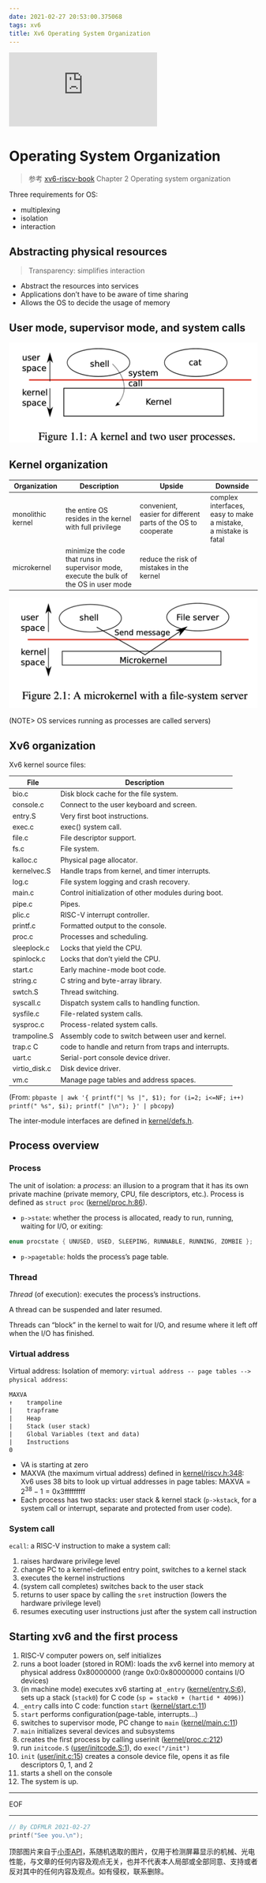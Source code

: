 ```yaml
---
date: 2021-02-27 20:53:00.375068
tags: xv6
title: Xv6 Operating System Organization
---
```


![Meaning Unknown's Head Image](https://api.ixiaowai.cn/api/api.php)

# Operating System Organization

> 参考  [xv6-riscv-book](https://github.com/mit-pdos/xv6-riscv-book) Chapter 2 Operating system organization

Three requirements for OS:

- multiplexing
- isolation
- interaction

## Abstracting physical resources

> Transparency: simplifies interaction

- Abstract the resources into services
- Applications don’t have to be aware of time sharing
- Allows the OS to decide the usage of memory

## User mode, supervisor mode, and system calls

![A kernel and two user processes](Xv6-operating-system-organization/kernel.png)

## Kernel organization

| Organization      | Description                                                  | Upside                                                       | Downside                                                     |
| ----------------- | ------------------------------------------------------------ | ------------------------------------------------------------ | ------------------------------------------------------------ |
| monolithic kernel | the entire OS resides in the kernel with full privilege      | convenient, <br />easier for different parts of the OS to cooperate | complex interfaces, <br />easy to make a mistake, <br />a mistake is fatal |
| microkernel       | minimize the code that runs in supervisor mode, <br />execute the bulk of the OS in user mode | reduce the risk of mistakes in the kernel                    |                                                              |

![A microkernel with a file-system server](Xv6-operating-system-organization/microkernel.png)

(NOTE> OS services running as processes are called servers)

## Xv6 organization

Xv6 kernel source files:

| File | Description |
| -- | -- |
| bio.c | Disk block cache for the file system. |
| console.c | Connect to the user keyboard and screen. |
| entry.S | Very first boot instructions. |
| exec.c | exec() system call. |
| file.c | File descriptor support. |
| fs.c | File system. |
| kalloc.c | Physical page allocator. |
| kernelvec.S | Handle traps from kernel, and timer interrupts. |
| log.c | File system logging and crash recovery. |
| main.c | Control initialization of other modules during boot.|
| pipe.c | Pipes. |
| plic.c | RISC-V interrupt controller. |
| printf.c | Formatted output to the console. |
| proc.c | Processes and scheduling. |
| sleeplock.c | Locks that yield the CPU. |
| spinlock.c | Locks that don’t yield the CPU. |
| start.c | Early machine-mode boot code. |
| string.c | C string and byte-array library. |
| swtch.S | Thread switching. |
| syscall.c | Dispatch system calls to handling function. |
| sysfile.c | File-related system calls. |
| sysproc.c | Process-related system calls. |
| trampoline.S | Assembly code to switch between user and kernel.|
| trap.c C | code to handle and return from traps and interrupts.|
| uart.c | Serial-port console device driver. |
| virtio_disk.c | Disk device driver. |
| vm.c | Manage page tables and address spaces. |


(From: `pbpaste | awk '{ printf("| %s |", $1); for (i=2; i<=NF; i++) printf(" %s", $i); printf(" |\n"); }' | pbcopy`)

The inter-module interfaces are defined in [kernel/defs.h](https://github.com/mit-pdos/xv6-riscv/blob/riscv//kernel/defs.h).

## Process overview

### Process

The unit of isolation: a *process*: an illusion to a program that it has its own private machine (private memory, CPU, file descriptors, etc.). Process is defined as `struct proc` ([kernel/proc.h:86](https://github.com/mit-pdos/xv6-riscv/blob/riscv//kernel/proc.h#L86)).

- `p->state`: whether the process is allocated, ready to run, running, waiting for I/O, or exiting:

```c
enum procstate { UNUSED, USED, SLEEPING, RUNNABLE, RUNNING, ZOMBIE };
```

- `p->pagetable`: holds the process’s page table.

### Thread

*Thread* (of execution): executes the process’s instructions.

A thread can be suspended and later resumed.

Threads can “block” in the kernel to wait for I/O, and resume where it left off when the I/O has finished.

### Virtual address

Virtual address: Isolation of memory:  `virtual address -- page tables --> physical address`: 

```
MAXVA
↑    trampoline
|    trapframe
|    Heap
|    Stack (user stack)
|    Global Variables (text and data)
|    Instructions
0
```

- VA is starting at zero
- MAXVA (the maximum virtual address) defined in [ kernel/riscv.h:348](https://github.com/mit-pdos/xv6-riscv/blob/riscv//kernel/riscv.h#L348): Xv6 uses 38 bits to look up virtual addresses in page tables: $\textrm{MAXVA}=2^{38}-1=\textrm{0x3fffffffff}$ 
- Each process has two stacks: user stack & kernel stack (`p->kstack`, for a system call or interrupt, separate and protected from user code).

### System call

`ecall`: a RISC-V instruction to make a system call: 

1. raises hardware privilege level
2. change PC to a kernel-defined entry point, switches to a kernel stack
3. executes the kernel instructions
4. (system call completes) switches back to the user stack
5. returns to user space by calling the `sret` instruction (lowers the hardware privilege level)
6. resumes executing user instructions just after the system call instruction

## Starting xv6 and the first process

1. RISC-V computer powers on, self initializes
2. runs a boot loader (stored in ROM): loads the xv6 kernel into memory at physical address 0x80000000 (range 0x0:0x80000000 contains I/O devices)
3. (in machine mode) executes xv6 starting at `_entry` ([kernel/entry.S:6](https://github.com/mit-pdos/xv6-riscv/blob/riscv//kernel/entry.S#L6)), sets up a stack (`stack0`) for C code (`sp = stack0 + (hartid * 4096)`)
4. `_entry` calls into C code: function  `start` ([kernel/start.c:11](https://github.com/mit-pdos/xv6-riscv/blob/riscv//kernel/start.c#L11))
5. `start`  performs configuration(page-table, interrupts...)
6. switches to supervisor mode, PC change to `main` ([kernel/main.c:11](https://github.com/mit-pdos/xv6-riscv/blob/riscv//kernel/main.c#L11))
7. `main` initializes several devices and subsystems
8. creates the first process by calling userinit ([kernel/proc.c:212](https://github.com/mit-pdos/xv6-riscv/blob/riscv//kernel/proc.c#L212))
9. run `initcode.S` ([user/initcode.S:1](https://github.com/mit-pdos/xv6-riscv/blob/riscv//user/initcode.S#L1)), do `exec("/init")`
10. `init`  ([user/init.c:15](https://github.com/mit-pdos/xv6-riscv/blob/riscv//user/init.c#L15)) creates a console device file, opens it as file descriptors 0, 1, and 2
11. starts a shell on the console
12. The system is up.

---

EOF

---


```c
// By CDFMLR 2021-02-27
printf("See you.\n");
```

顶部图片来自于[小歪API](https://api.ixiaowai.cn)，系随机选取的图片，仅用于检测屏幕显示的机械、光电性能，与文章的任何内容及观点无关，也并不代表本人局部或全部同意、支持或者反对其中的任何内容及观点。如有侵权，联系删除。


